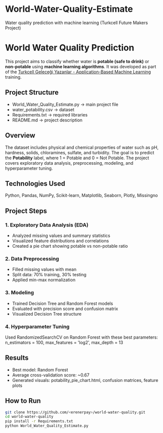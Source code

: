 # World-Water-Quality-Estimate
Water quality prediction with machine learning (Turkcell Future Makers Project)
# World Water Quality Prediction
This project aims to classify whether water is **potable (safe to drink)** or **non-potable** using **machine learning algorithms**. It was developed as part of the [Turkcell Geleceği Yazanlar - Application-Based Machine Learning](https://gelecegiyazanlar.turkcell.com.tr/egitimler/uygulama-tabanli-makine-ogrenimi/uygulama-tabanli-makine-ogrenimi?lesson=4983) training.
## Project Structure
- World_Water_Quality_Estimate.py → main project file  
- water_potability.csv → dataset  
- Requirements.txt → required libraries  
- README.md → project description
## Overview
The dataset includes physical and chemical properties of water such as pH, hardness, solids, chloramines, sulfate, and turbidity. The goal is to predict the **Potability** label, where 1 = Potable and 0 = Not Potable. The project covers exploratory data analysis, preprocessing, modeling, and hyperparameter tuning.
## Technologies Used
Python, Pandas, NumPy, Scikit-learn, Matplotlib, Seaborn, Plotly, Missingno
## Project Steps
### 1. Exploratory Data Analysis (EDA)
- Analyzed missing values and summary statistics  
- Visualized feature distributions and correlations  
- Created a pie chart showing potable vs non-potable ratio
### 2. Data Preprocessing
- Filled missing values with mean  
- Split data: 70% training, 30% testing  
- Applied min-max normalization
### 3. Modeling
- Trained Decision Tree and Random Forest models  
- Evaluated with precision score and confusion matrix  
- Visualized Decision Tree structure
### 4. Hyperparameter Tuning
Used RandomizedSearchCV on Random Forest with these best parameters:  
n_estimators = 100, max_features = 'log2', max_depth = 13
## Results
- Best model: Random Forest  
- Average cross-validation score: ~0.67  
- Generated visuals: potability_pie_chart.html, confusion matrices, feature plots
## How to Run
```bash
git clone https://github.com/<erenerpay>/world-water-quality.git
cd world-water-quality
pip install -r Requirements.txt
python World_Water_Quality_Estimate.py
